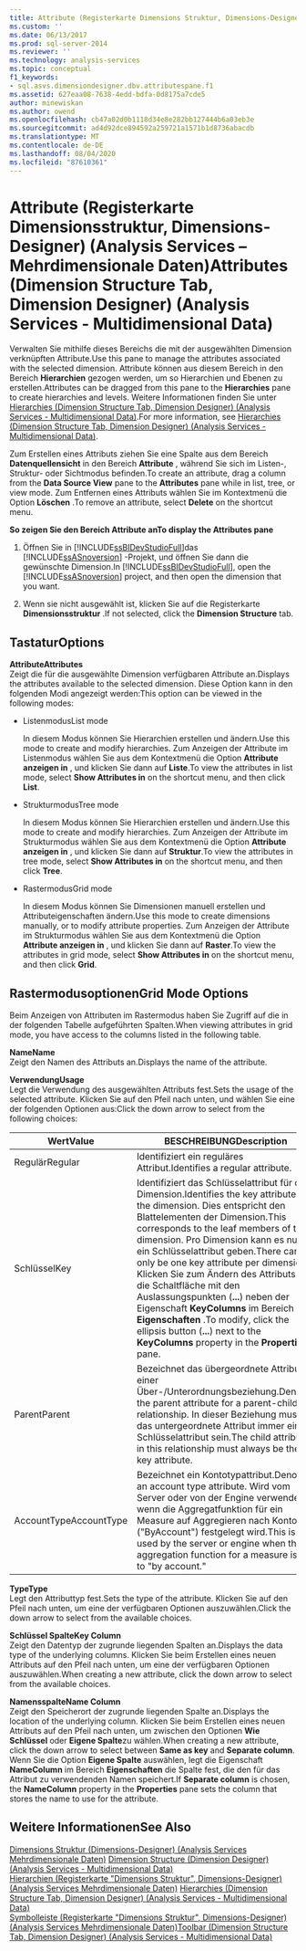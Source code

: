 ```yaml
---
title: Attribute (Registerkarte Dimensions Struktur, Dimensions-Designer) (Analysis Services-Mehrdimensionale Daten) | Microsoft-Dokumentation
ms.custom: ''
ms.date: 06/13/2017
ms.prod: sql-server-2014
ms.reviewer: ''
ms.technology: analysis-services
ms.topic: conceptual
f1_keywords:
- sql.asvs.dimensiondesigner.dbv.attributespane.f1
ms.assetid: 627eaa08-7638-4edd-bdfa-0d8175a7cde5
author: minewiskan
ms.author: owend
ms.openlocfilehash: cb47a02d0b1118d34e8e282bb127444b6a03eb3e
ms.sourcegitcommit: ad4d92dce894592a259721a1571b1d8736abacdb
ms.translationtype: MT
ms.contentlocale: de-DE
ms.lasthandoff: 08/04/2020
ms.locfileid: "87610361"
---
```

# <a name="attributes-dimension-structure-tab-dimension-designer-analysis-services---multidimensional-data"></a><span data-ttu-id="e8c95-102">Attribute (Registerkarte Dimensionsstruktur, Dimensions-Designer) (Analysis Services – Mehrdimensionale Daten)</span><span class="sxs-lookup"><span data-stu-id="e8c95-102">Attributes (Dimension Structure Tab, Dimension Designer) (Analysis Services - Multidimensional Data)</span></span>
  <span data-ttu-id="e8c95-103">Verwalten Sie mithilfe dieses Bereichs die mit der ausgewählten Dimension verknüpften Attribute.</span><span class="sxs-lookup"><span data-stu-id="e8c95-103">Use this pane to manage the attributes associated with the selected dimension.</span></span> <span data-ttu-id="e8c95-104">Attribute können aus diesem Bereich in den Bereich **Hierarchien** gezogen werden, um so Hierarchien und Ebenen zu erstellen.</span><span class="sxs-lookup"><span data-stu-id="e8c95-104">Attributes can be dragged from this pane to the **Hierarchies** pane to create hierarchies and levels.</span></span> <span data-ttu-id="e8c95-105">Weitere Informationen finden Sie unter [Hierarchies &#40;Dimension Structure Tab, Dimension Designer&#41; &#40;Analysis Services - Multidimensional Data&#41;](hierarchies-dimension-designer-analysis-services-multidimensional-data.md).</span><span class="sxs-lookup"><span data-stu-id="e8c95-105">For more information, see [Hierarchies &#40;Dimension Structure Tab, Dimension Designer&#41; &#40;Analysis Services - Multidimensional Data&#41;](hierarchies-dimension-designer-analysis-services-multidimensional-data.md).</span></span>  
  
 <span data-ttu-id="e8c95-106">Zum Erstellen eines Attributs ziehen Sie eine Spalte aus dem Bereich **Datenquellensicht** in den Bereich **Attribute** , während Sie sich im Listen-, Struktur- oder Sichtmodus befinden.</span><span class="sxs-lookup"><span data-stu-id="e8c95-106">To create an attribute, drag a column from the **Data Source View** pane to the **Attributes** pane while in list, tree, or view mode.</span></span> <span data-ttu-id="e8c95-107">Zum Entfernen eines Attributs wählen Sie im Kontextmenü die Option **Löschen** .</span><span class="sxs-lookup"><span data-stu-id="e8c95-107">To remove an attribute, select **Delete** on the shortcut menu.</span></span>  
  
 <span data-ttu-id="e8c95-108">**So zeigen Sie den Bereich Attribute an**</span><span class="sxs-lookup"><span data-stu-id="e8c95-108">**To display the Attributes pane**</span></span>  
  
1.  <span data-ttu-id="e8c95-109">Öffnen Sie in [!INCLUDE[ssBIDevStudioFull](../includes/ssbidevstudiofull-md.md)]das [!INCLUDE[ssASnoversion](../includes/ssasnoversion-md.md)] -Projekt, und öffnen Sie dann die gewünschte Dimension.</span><span class="sxs-lookup"><span data-stu-id="e8c95-109">In [!INCLUDE[ssBIDevStudioFull](../includes/ssbidevstudiofull-md.md)], open the [!INCLUDE[ssASnoversion](../includes/ssasnoversion-md.md)] project, and then open the dimension that you want.</span></span>  
  
2.  <span data-ttu-id="e8c95-110">Wenn sie nicht ausgewählt ist, klicken Sie auf die Registerkarte **Dimensionsstruktur** .</span><span class="sxs-lookup"><span data-stu-id="e8c95-110">If not selected, click the **Dimension Structure** tab.</span></span>  
  
## <a name="options"></a><span data-ttu-id="e8c95-111">Tastatur</span><span class="sxs-lookup"><span data-stu-id="e8c95-111">Options</span></span>  
 <span data-ttu-id="e8c95-112">**Attribute**</span><span class="sxs-lookup"><span data-stu-id="e8c95-112">**Attributes**</span></span>  
 <span data-ttu-id="e8c95-113">Zeigt die für die ausgewählte Dimension verfügbaren Attribute an.</span><span class="sxs-lookup"><span data-stu-id="e8c95-113">Displays the attributes available to the selected dimension.</span></span> <span data-ttu-id="e8c95-114">Diese Option kann in den folgenden Modi angezeigt werden:</span><span class="sxs-lookup"><span data-stu-id="e8c95-114">This option can be viewed in the following modes:</span></span>  
  
-   <span data-ttu-id="e8c95-115">Listenmodus</span><span class="sxs-lookup"><span data-stu-id="e8c95-115">List mode</span></span>  
  
     <span data-ttu-id="e8c95-116">In diesem Modus können Sie Hierarchien erstellen und ändern.</span><span class="sxs-lookup"><span data-stu-id="e8c95-116">Use this mode to create and modify hierarchies.</span></span> <span data-ttu-id="e8c95-117">Zum Anzeigen der Attribute im Listenmodus wählen Sie aus dem Kontextmenü die Option **Attribute anzeigen in** , und klicken Sie dann auf **Liste**.</span><span class="sxs-lookup"><span data-stu-id="e8c95-117">To view the attributes in list mode, select **Show Attributes in** on the shortcut menu, and then click **List**.</span></span>  
  
-   <span data-ttu-id="e8c95-118">Strukturmodus</span><span class="sxs-lookup"><span data-stu-id="e8c95-118">Tree mode</span></span>  
  
     <span data-ttu-id="e8c95-119">In diesem Modus können Sie Hierarchien erstellen und ändern.</span><span class="sxs-lookup"><span data-stu-id="e8c95-119">Use this mode to create and modify hierarchies.</span></span> <span data-ttu-id="e8c95-120">Zum Anzeigen der Attribute im Strukturmodus wählen Sie aus dem Kontextmenü die Option **Attribute anzeigen in** , und klicken Sie dann auf **Struktur**.</span><span class="sxs-lookup"><span data-stu-id="e8c95-120">To view the attributes in tree mode, select **Show Attributes in** on the shortcut menu, and then click **Tree**.</span></span>  
  
-   <span data-ttu-id="e8c95-121">Rastermodus</span><span class="sxs-lookup"><span data-stu-id="e8c95-121">Grid mode</span></span>  
  
     <span data-ttu-id="e8c95-122">In diesem Modus können Sie Dimensionen manuell erstellen und Attributeigenschaften ändern.</span><span class="sxs-lookup"><span data-stu-id="e8c95-122">Use this mode to create dimensions manually, or to modify attribute properties.</span></span> <span data-ttu-id="e8c95-123">Zum Anzeigen der Attribute im Strukturmodus wählen Sie aus dem Kontextmenü die Option **Attribute anzeigen in** , und klicken Sie dann auf **Raster**.</span><span class="sxs-lookup"><span data-stu-id="e8c95-123">To view the attributes in grid mode, select **Show Attributes in** on the shortcut menu, and then click **Grid**.</span></span>  
  
## <a name="grid-mode-options"></a><span data-ttu-id="e8c95-124">Rastermodusoptionen</span><span class="sxs-lookup"><span data-stu-id="e8c95-124">Grid Mode Options</span></span>  
 <span data-ttu-id="e8c95-125">Beim Anzeigen von Attributen im Rastermodus haben Sie Zugriff auf die in der folgenden Tabelle aufgeführten Spalten.</span><span class="sxs-lookup"><span data-stu-id="e8c95-125">When viewing attributes in grid mode, you have access to the columns listed in the following table.</span></span>  
  
 <span data-ttu-id="e8c95-126">**Name**</span><span class="sxs-lookup"><span data-stu-id="e8c95-126">**Name**</span></span>  
 <span data-ttu-id="e8c95-127">Zeigt den Namen des Attributs an.</span><span class="sxs-lookup"><span data-stu-id="e8c95-127">Displays the name of the attribute.</span></span>  
  
 <span data-ttu-id="e8c95-128">**Verwendung**</span><span class="sxs-lookup"><span data-stu-id="e8c95-128">**Usage**</span></span>  
 <span data-ttu-id="e8c95-129">Legt die Verwendung des ausgewählten Attributs fest.</span><span class="sxs-lookup"><span data-stu-id="e8c95-129">Sets the usage of the selected attribute.</span></span> <span data-ttu-id="e8c95-130">Klicken Sie auf den Pfeil nach unten, und wählen Sie eine der folgenden Optionen aus:</span><span class="sxs-lookup"><span data-stu-id="e8c95-130">Click the down arrow to select from the following choices:</span></span>  
  
|<span data-ttu-id="e8c95-131">Wert</span><span class="sxs-lookup"><span data-stu-id="e8c95-131">Value</span></span>|<span data-ttu-id="e8c95-132">BESCHREIBUNG</span><span class="sxs-lookup"><span data-stu-id="e8c95-132">Description</span></span>|  
|-----------|-----------------|  
|<span data-ttu-id="e8c95-133">Regulär</span><span class="sxs-lookup"><span data-stu-id="e8c95-133">Regular</span></span>|<span data-ttu-id="e8c95-134">Identifiziert ein reguläres Attribut.</span><span class="sxs-lookup"><span data-stu-id="e8c95-134">Identifies a regular attribute.</span></span>|  
|<span data-ttu-id="e8c95-135">Schlüssel</span><span class="sxs-lookup"><span data-stu-id="e8c95-135">Key</span></span>|<span data-ttu-id="e8c95-136">Identifiziert das Schlüsselattribut für die Dimension.</span><span class="sxs-lookup"><span data-stu-id="e8c95-136">Identifies the key attribute for the dimension.</span></span> <span data-ttu-id="e8c95-137">Dies entspricht den Blattelementen der Dimension.</span><span class="sxs-lookup"><span data-stu-id="e8c95-137">This corresponds to the leaf members of the dimension.</span></span> <span data-ttu-id="e8c95-138">Pro Dimension kann es nur ein Schlüsselattribut geben.</span><span class="sxs-lookup"><span data-stu-id="e8c95-138">There can only be one key attribute per dimension.</span></span> <span data-ttu-id="e8c95-139">Klicken Sie zum Ändern des Attributs auf die Schaltfläche mit den Auslassungspunkten (**...**) neben der Eigenschaft **KeyColumns** im Bereich **Eigenschaften** .</span><span class="sxs-lookup"><span data-stu-id="e8c95-139">To modify, click the ellipsis button (**...**) next to the **KeyColumns** property in the **Properties** pane.</span></span>|  
|<span data-ttu-id="e8c95-140">Parent</span><span class="sxs-lookup"><span data-stu-id="e8c95-140">Parent</span></span>|<span data-ttu-id="e8c95-141">Bezeichnet das übergeordnete Attribut einer Über-/Unterordnungsbeziehung.</span><span class="sxs-lookup"><span data-stu-id="e8c95-141">Denotes the parent attribute for a parent-child relationship.</span></span> <span data-ttu-id="e8c95-142">In dieser Beziehung muss das untergeordnete Attribut immer ein Schlüsselattribut sein.</span><span class="sxs-lookup"><span data-stu-id="e8c95-142">The child attribute in this relationship must always be the key attribute.</span></span>|  
|<span data-ttu-id="e8c95-143">AccountType</span><span class="sxs-lookup"><span data-stu-id="e8c95-143">AccountType</span></span>|<span data-ttu-id="e8c95-144">Bezeichnet ein Kontotypattribut.</span><span class="sxs-lookup"><span data-stu-id="e8c95-144">Denotes an account type attribute.</span></span> <span data-ttu-id="e8c95-145">Wird vom Server oder von der Engine verwendet, wenn die Aggregatfunktion für ein Measure auf Aggregieren nach Konto ("ByAccount") festgelegt wird.</span><span class="sxs-lookup"><span data-stu-id="e8c95-145">This is used by the server or engine when the aggregation function for a measure is set to "by account."</span></span>|  
  
 <span data-ttu-id="e8c95-146">**Type**</span><span class="sxs-lookup"><span data-stu-id="e8c95-146">**Type**</span></span>  
 <span data-ttu-id="e8c95-147">Legt den Attributtyp fest.</span><span class="sxs-lookup"><span data-stu-id="e8c95-147">Sets the type of the attribute.</span></span> <span data-ttu-id="e8c95-148">Klicken Sie auf den Pfeil nach unten, um eine der verfügbaren Optionen auszuwählen.</span><span class="sxs-lookup"><span data-stu-id="e8c95-148">Click the down arrow to select from the available choices.</span></span>  
  
 <span data-ttu-id="e8c95-149">**Schlüssel Spalte**</span><span class="sxs-lookup"><span data-stu-id="e8c95-149">**Key Column**</span></span>  
 <span data-ttu-id="e8c95-150">Zeigt den Datentyp der zugrunde liegenden Spalten an.</span><span class="sxs-lookup"><span data-stu-id="e8c95-150">Displays the data type of the underlying columns.</span></span> <span data-ttu-id="e8c95-151">Klicken Sie beim Erstellen eines neuen Attributs auf den Pfeil nach unten, um eine der verfügbaren Optionen auszuwählen.</span><span class="sxs-lookup"><span data-stu-id="e8c95-151">When creating a new attribute, click the down arrow to select from the available choices.</span></span>  
  
 <span data-ttu-id="e8c95-152">**Namensspalte**</span><span class="sxs-lookup"><span data-stu-id="e8c95-152">**Name Column**</span></span>  
 <span data-ttu-id="e8c95-153">Zeigt den Speicherort der zugrunde liegenden Spalte an.</span><span class="sxs-lookup"><span data-stu-id="e8c95-153">Displays the location of the underlying column.</span></span> <span data-ttu-id="e8c95-154">Klicken Sie beim Erstellen eines neuen Attributs auf den Pfeil nach unten, um zwischen den Optionen **Wie Schlüssel** oder **Eigene Spalte**zu wählen.</span><span class="sxs-lookup"><span data-stu-id="e8c95-154">When creating a new attribute, click the down arrow to select between **Same as key** and **Separate column**.</span></span> <span data-ttu-id="e8c95-155">Wenn Sie die Option **Eigene Spalte** auswählen, legt die Eigenschaft **NameColumn** im Bereich **Eigenschaften** die Spalte fest, die den für das Attribut zu verwendenden Namen speichert.</span><span class="sxs-lookup"><span data-stu-id="e8c95-155">If **Separate column** is chosen, the **NameColumn** property in the **Properties** pane sets the column that stores the name to use for the attribute.</span></span>  
  
## <a name="see-also"></a><span data-ttu-id="e8c95-156">Weitere Informationen</span><span class="sxs-lookup"><span data-stu-id="e8c95-156">See Also</span></span>  
 <span data-ttu-id="e8c95-157">[Dimensions Struktur &#40;Dimensions-Designer&#41; &#40;Analysis Services Mehrdimensionale Daten&#41;](dimension-structure-dimension-designer-analysis-services-multidimensional-data.md) </span><span class="sxs-lookup"><span data-stu-id="e8c95-157">[Dimension Structure &#40;Dimension Designer&#41; &#40;Analysis Services - Multidimensional Data&#41;](dimension-structure-dimension-designer-analysis-services-multidimensional-data.md) </span></span>  
 <span data-ttu-id="e8c95-158">[Hierarchien &#40;Registerkarte "Dimensions Struktur", Dimensions-Designer&#41; &#40;Analysis Services Mehrdimensionale Daten&#41;](hierarchies-dimension-designer-analysis-services-multidimensional-data.md) </span><span class="sxs-lookup"><span data-stu-id="e8c95-158">[Hierarchies &#40;Dimension Structure Tab, Dimension Designer&#41; &#40;Analysis Services - Multidimensional Data&#41;](hierarchies-dimension-designer-analysis-services-multidimensional-data.md) </span></span>  
 [<span data-ttu-id="e8c95-159">Symbolleiste &#40;Registerkarte "Dimensions Struktur", Dimensions-Designer&#41; &#40;Analysis Services Mehrdimensionale Daten&#41;</span><span class="sxs-lookup"><span data-stu-id="e8c95-159">Toolbar &#40;Dimension Structure Tab, Dimension Designer&#41; &#40;Analysis Services - Multidimensional Data&#41;</span></span>](toolbar-dimension-structure-designer-analysis-services-multidimensional-data.md)  
  
  
